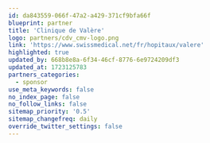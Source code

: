 ```yaml
---
id: da843559-066f-47a2-a429-371cf9bfa66f
blueprint: partner
title: 'Clinique de Valère'
logo: partners/cdv_cmv-logo.png
link: 'https://www.swissmedical.net/fr/hopitaux/valere'
highlighted: true
updated_by: 668b8e8a-6f34-46cf-8776-6e9724209df3
updated_at: 1723125783
partners_categories:
  - sponsor
use_meta_keywords: false
no_index_page: false
no_follow_links: false
sitemap_priority: '0.5'
sitemap_changefreq: daily
override_twitter_settings: false
---
```

